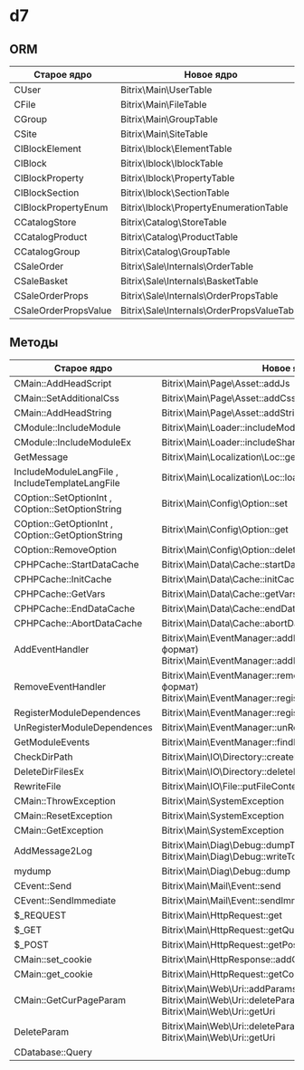 # d7

## ORM
Старое ядро | Новое ядро | Таблица
--- | --- | ---
CUser | Bitrix\Main\UserTable | b_user
CFile | Bitrix\Main\FileTable | b_file
CGroup | Bitrix\Main\GroupTable | b_group
CSite | Bitrix\Main\SiteTable | b_lang
CIBlockElement | Bitrix\Iblock\ElementTable | b_iblock_element
CIBlock | Bitrix\Iblock\IblockTable | b_iblock
CIBlockProperty | Bitrix\Iblock\PropertyTable | b_iblock_property
CIBlockSection | Bitrix\Iblock\SectionTable | b_iblock_section
CIBlockPropertyEnum | Bitrix\Iblock\PropertyEnumerationTable | b_iblock_property_enum
CCatalogStore | Bitrix\Catalog\StoreTable | b_catalog_store
CCatalogProduct | Bitrix\Catalog\ProductTable | b_catalog_product
CCatalogGroup | Bitrix\Catalog\GroupTable | b_catalog_group
CSaleOrder | Bitrix\Sale\Internals\OrderTable | b_sale_order
CSaleBasket | Bitrix\Sale\Internals\BasketTable | b_sale_basket
CSaleOrderProps | Bitrix\Sale\Internals\OrderPropsTable | b_sale_order_props
CSaleOrderPropsValue | Bitrix\Sale\Internals\OrderPropsValueTable | b_sale_order_props_value

## Методы
Старое ядро | Новое ядро
--- | ---
CMain::AddHeadScript | Bitrix\Main\Page\Asset::addJs
CMain::SetAdditionalCss | Bitrix\Main\Page\Asset::addCss
CMain::AddHeadString | Bitrix\Main\Page\Asset::addString
CModule::IncludeModule | Bitrix\Main\Loader::includeModule
CModule::IncludeModuleEx | Bitrix\Main\Loader::includeSharewareModule
GetMessage | Bitrix\Main\Localization\Loc::getMessage
IncludeModuleLangFile , IncludeTemplateLangFile | Bitrix\Main\Localization\Loc::loadMessages
COption::SetOptionInt , COption::SetOptionString | Bitrix\Main\Config\Option::set
COption::GetOptionInt , COption::GetOptionString | Bitrix\Main\Config\Option::get
COption::RemoveOption | Bitrix\Main\Config\Option::delete
CPHPCache::StartDataCache | Bitrix\Main\Data\Cache::startDataCache
CPHPCache::InitCache | Bitrix\Main\Data\Cache::initCache
CPHPCache::GetVars | Bitrix\Main\Data\Cache::getVars
CPHPCache::EndDataCache | Bitrix\Main\Data\Cache::endDataCache
CPHPCache::AbortDataCache | Bitrix\Main\Data\Cache::abortDataCache
AddEventHandler | Bitrix\Main\EventManager::addEventHandler (новый формат)  Bitrix\Main\EventManager::addEventHandlerCompatible
RemoveEventHandler | Bitrix\Main\EventManager::removeEventHandler (новый формат)  Bitrix\Main\EventManager::registerEventHandlerCompatible
RegisterModuleDependences | Bitrix\Main\EventManager::registerEventHandler
UnRegisterModuleDependences | Bitrix\Main\EventManager::unRegisterEventHandler
GetModuleEvents | Bitrix\Main\EventManager::findEventHandlers
CheckDirPath | Bitrix\Main\IO\Directory::createDirectory
DeleteDirFilesEx | Bitrix\Main\IO\Directory::deleteDirectory
RewriteFile | Bitrix\Main\IO\File::putFileContents
CMain::ThrowException | Bitrix\Main\SystemException
CMain::ResetException | Bitrix\Main\SystemException
CMain::GetException | Bitrix\Main\SystemException
AddMessage2Log | Bitrix\Main\Diag\Debug::dumpToFile  Bitrix\Main\Diag\Debug::writeToFile
mydump | Bitrix\Main\Diag\Debug::dump
CEvent::Send | Bitrix\Main\Mail\Event::send
CEvent::SendImmediate | Bitrix\Main\Mail\Event::sendImmediate
$_REQUEST | Bitrix\Main\HttpRequest::get
$_GET | Bitrix\Main\HttpRequest::getQuery
$_POST | Bitrix\Main\HttpRequest::getPost
CMain::set_cookie | Bitrix\Main\HttpResponse::addCookie
CMain::get_cookie | Bitrix\Main\HttpRequest::getCookie
CMain::GetCurPageParam | Bitrix\Main\Web\Uri::addParams  Bitrix\Main\Web\Uri::deleteParams  Bitrix\Main\Web\Uri::getUri 
DeleteParam | Bitrix\Main\Web\Uri::deleteParams  Bitrix\Main\Web\Uri::getUri
CDatabase::Query || Bitrix\Main\DB\Connection::query